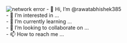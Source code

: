 <img src="C:\Users\DELL\OneDrive\Pictures\Saved Pictures\Abhishek.jpg" alt="network error">
- 👋 Hi, I’m @rawatabhishek385<br>
- 👀 I’m interested in ...<br>
- 🌱 I’m currently learning ...<br>
- 💞️ I’m looking to collaborate on ...<br>
- 📫 How to reach me ...

<!---
rawatabhishek385/rawatabhishek385 is a ✨ special ✨ repository because its `README.md` (this file) appears on your GitHub profile.
You can click the Preview link to take a look at your changes.
--->
